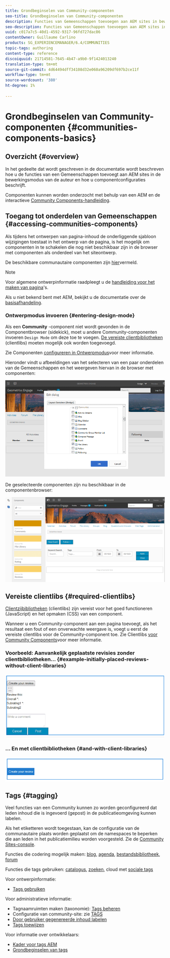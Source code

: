 ```yaml
---
title: Grondbeginselen van Community-componenten
seo-title: Grondbeginselen van Community-componenten
description: Functies van Gemeenschappen toevoegen aan AEM sites in bewerkingsmodus en componenten configureren
seo-description: Functies van Gemeenschappen toevoegen aan AEM sites in bewerkingsmodus en componenten configureren
uuid: c017a7c5-40d1-4592-9317-96fd727dac86
contentOwner: Guillaume Carlino
products: SG_EXPERIENCEMANAGER/6.4/COMMUNITIES
topic-tags: authoring
content-type: reference
discoiquuid: 21714581-7645-4b47-a9b0-9f1424013240
translation-type: tm+mt
source-git-commit: 4d64494dff34108d32e060a96209df697b2ce11f
workflow-type: tm+mt
source-wordcount: '380'
ht-degree: 1%

---
```



# Grondbeginselen van Community-componenten {#communities-components-basics}

## Overzicht {#overview}

In het gedeelte dat wordt geschreven in de documentatie wordt beschreven hoe u de functies van een Gemeenschappen toevoegt aan AEM sites in de bewerkingsmodus van de auteur en hoe u componentconfiguraties beschrijft.

Componenten kunnen worden onderzocht met behulp van een AEM en de interactieve [Community Components-handleiding](components-guide.md).

## Toegang tot onderdelen van Gemeenschappen {#accessing-communities-components}

Als tijdens het ontwerpen van pagina-inhoud de onderliggende sjabloon wijzigingen toestaat in het ontwerp van de pagina, is het mogelijk om componenten in te schakelen die nog niet beschikbaar zijn in de browser met componenten als onderdeel van het siteontwerp.

De beschikbare communautaire componenten zijn [hier](author-communities.md#available-communities-components)vermeld.

>[!NOTE]
>
>Voor algemene ontwerpinformatie raadpleegt u de [handleiding voor het maken van pagina](../../help/sites-authoring/qg-page-authoring.md)&#39;s.
>
>Als u niet bekend bent met AEM, bekijkt u de documentatie over de [basisafhandeling](../../help/sites-authoring/basic-handling.md).

### Ontwerpmodus invoeren {#entering-design-mode}

Als een **Community** -component niet wordt gevonden in de Componentbrowser (sidekick), moet u andere Community-componenten invoeren `Design Mode` om deze toe te voegen. [De vereiste clientbibliotheken](#required-clientlibs) (clientlibs) moeten mogelijk ook worden toegevoegd.

Zie Componenten [configureren in Ontwerpmodus](../../help/sites-authoring/default-components-designmode.md)voor meer informatie.

Hieronder vindt u afbeeldingen van het selecteren van een paar onderdelen van de Gemeenschappen en het weergeven hiervan in de browser met componenten:

![chlimage_1-424](assets/chlimage_1-424.png)

De geselecteerde componenten zijn nu beschikbaar in de componentenbrowser:

![chlimage_1-425](assets/chlimage_1-425.png)

## Vereiste clientlibs {#required-clientlibs}

[Clientzijbibliotheken](../../help/sites-developing/clientlibs.md) (clientlibs) zijn vereist voor het goed functioneren (JavaScript) en het opmaken (CSS) van een component.

Wanneer u een Community-component aan een pagina toevoegt, als het resultaat een fout of een onverwachte weergave is, voegt u eerst de vereiste clientlibs voor de Community-component toe. Zie Clientlibs [voor Community Components](clientlibs.md)voor meer informatie.

### Voorbeeld: Aanvankelijk geplaatste revisies zonder clientbibliotheken... {#example-initially-placed-reviews-without-client-libraries}

![chlimage_1-426](assets/chlimage_1-426.png)

### ... En met clientbibliotheken {#and-with-client-libraries}

![chlimage_1-427](assets/chlimage_1-427.png)

## Tags {#tagging}

Veel functies van een Community kunnen zo worden geconfigureerd dat leden inhoud die is ingevoerd (gepost) in de publicatieomgeving kunnen labelen.

Als het etiketteren wordt toegestaan, kan de configuratie van de communautaire plaats worden geplaatst om de namespaces te beperken die aan leden in het publicatiemilieu worden voorgesteld. Zie de [Community Sites-console](sites-console.md#tagging).

Functies die codering mogelijk maken: [blog](blog-feature.md), [agenda](calendar.md), [bestandsbibliotheek](file-library.md), [forum](forum.md)

Functies die tags gebruiken: [catalogus](catalog.md), [zoeken](search.md), cloud met [sociale tags](tagcloud.md)

Voor ontwerpinformatie:

* [Tags gebruiken](../../help/sites-authoring/tags.md)

Voor administratieve informatie:

* Tagnaamruimten maken (taxonomie): [Tags beheren](../../help/sites-administering/tags.md)
* Configuratie van community-site: zie [TAGS](sites-console.md#tagging)
* [Door gebruiker gegenereerde inhoud labelen](../../help/sites-authoring/tags.md)
* [Tags toewijzen](tag-resources.md)

Voor informatie over ontwikkelaars:

* [Kader voor tags AEM](../../help/sites-developing/framework.md)
* [Grondbeginselen van tags](tag.md)

